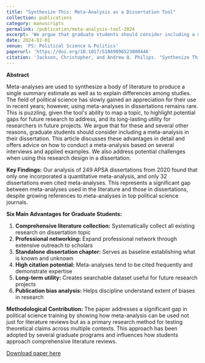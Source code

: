 ```yaml
---
title: "Synthesize This: Meta-Analysis as a Dissertation Tool"
collection: publications
category: manuscripts
permalink: /publication/meta-analysis-tool-2024
excerpt: 'We argue that graduate students should consider including a meta-analysis in their dissertation due to the tools ability to map a topic, highlight potential gaps for future research, and its long-lasting utility.'
date: 2024-01-01
venue: 'PS: Political Science & Politics'
paperurl: 'https://doi.org/10.1017/S1049096523000446'
citation: 'Jackson, Christopher, and Andrew Q. Philips. "Synthesize This: Meta-Analysis as a Dissertation Tool." <i>PS: Political Science & Politics</i> 57(1): 70–75. https://doi.org/10.1017/S1049096523000446'
---
```


**Abstract**

Meta-analyses are used to synthesize a body of literature to produce a single summary estimate as well as to explain differences among studies. The field of political science has slowly gained an appreciation for their use in recent years; however, using meta-analyses in dissertations remains rare. This is puzzling, given the tool's ability to map a topic, to highlight potential gaps for future research to address, and its long-lasting utility for researchers in future projects. We argue that for these and several other reasons, graduate students should consider including a meta-analysis in their dissertation. This article discusses these advantages in detail and offers advice on how to conduct a meta-analysis based on several interviews and applied examples. We also address potential challenges when using this research design in a dissertation.

**Key Findings:**
Our analysis of 249 APSA dissertations from 2020 found that only one incorporated a quantitative meta-analysis, and only 32 dissertations even cited meta-analyses. This represents a significant gap between meta-analyses used in the literature and those in dissertations, despite growing references to meta-analyses in top political science journals.

**Six Main Advantages for Graduate Students:**
1. **Comprehensive literature collection:** Systematically collect all existing research on dissertation topic
2. **Professional networking:** Expand professional network through extensive outreach to scholars
3. **Standalone dissertation chapter:** Serves as baseline establishing what is known and unknown
4. **High citation potential:** Meta-analyses tend to be cited frequently and demonstrate expertise
5. **Long-term utility:** Creates searchable dataset useful for future research projects
6. **Publication bias analysis:** Helps discipline understand extent of biases in research

**Methodological Contribution:**
The paper addresses a significant gap in political science training by showing how meta-analysis can be used not just for literature reviews but as a primary research method for testing theoretical claims across multiple contexts. This approach has been adopted by several graduate programs and influences how students approach comprehensive literature reviews.

[Download paper here](https://doi.org/10.1017/S1049096523000446)
